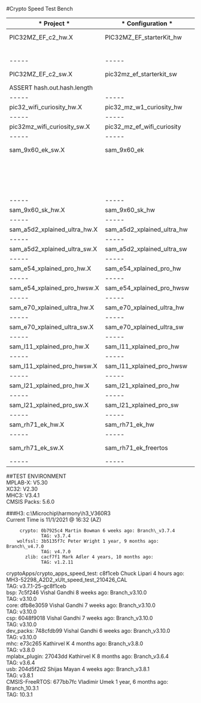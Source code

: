 #Crypto Speed Test Bench    


| * Project *                      | * Configuration *              | * NOTES *
| -----                            |-----                           | -----
| PIC32MZ\_EF\_c2\_hw.X            | PIC32MZ\_EF\_starterKit\_hw    | works - 296 Verify/Speed Tests 
|                                  |                                | ASSERT hash.out.hash.length
| -----                            |-----                           | -----
| PIC32MZ\_EF\_c2\_sw.X            | pic32mz\_ef\_starterkit\_sw    | works - 303 Verify/Speed Tests 
|ASSERT hash.out.hash.length
| -----                            |-----                           | -----
| pic32\_wifi\_curiosity\_hw.X     | pic32\_mz\_w1\_curiosity\_hw   | builds/runs/FAIL RSA
| -----                            |-----                           | -----
| pic32mz\_wifi\_curiosity\_sw.X   | pic32\_mz\_ef\_wifi\_curiosity |
| -----                            |-----                           | -----
| sam\_9x60\_ek\_sw.X              | sam\_9x60\_ek                  | works - 296 Verify/Speed Tests
|                                  |                                | ASSERT LINE 831 ../src/cryptoST/cryptoSTE_rsa.c (0 == test)
|                                  |                                | ||(test->timer && test->hash && test->name) 
|                                  |                                | Many rsa.c ASSERT
| -----                            |-----                           | -----
| sam\_9x60\_sk\_hw.X              | sam\_9x60\_sk\_hw              |
| -----                            |-----                           | -----
| sam\_a5d2\_xplained\_ultra\_hw.X | sam\_a5d2\_xplained\_ultra\_hw |
| -----                            |-----                           | -----
| sam\_a5d2\_xplained\_ultra\_sw.X | sam\_a5d2\_xplained\_ultra\_sw |
| -----                            |-----                           | -----
| sam\_e54\_xplained\_pro\_hw.X    | sam\_e54\_xplained\_pro\_hw    |
| -----                            |-----                           | -----
| sam\_e54\_xplained\_pro\_hwsw.X  | sam\_e54\_xplained\_pro\_hwsw  |
| -----                            |-----                           | -----
| sam\_e70\_xplained\_ultra\_hw.X  | sam\_e70\_xplained\_ultra\_hw  |
| -----                            |-----                           | -----
| sam\_e70\_xplained\_ultra\_sw.X  | sam\_e70\_xplained\_ultra\_sw  |
| -----                            |-----                           | -----
| sam\_l11\_xplained\_pro\_hw.X    | sam\_l11\_xplained\_pro\_hw    |
| -----                            |-----                           | -----
| sam\_l11\_xplained\_pro\_hwsw.X  | sam\_l11\_xplained\_pro\_hwsw  |
| -----                            |-----                           | -----
| sam\_l21\_xplained\_pro\_hw.X    | sam\_l21\_xplained\_pro\_hw    |
| -----                            |-----                           | -----
| sam\_l21\_xplained\_pro\_sw.X    | sam\_l21\_xplained\_pro\_sw    |
| -----                            |-----                           | -----
| sam\_rh71\_ek\_hw.X              | sam\_rh71\_ek\_hw              | builds/runs/FAIL RSA
| -----                            |-----                           | -----
| sam\_rh71\_ek\_sw.X              | sam\_rh71\_ek\_freertos        | works - 282/282 Verify/Speed Tests
| -----                            |-----                           | -----


##TEST ENVIRONMENT     
MPLAB-X: V5.30    
XC32:    V2.30    
MHC3:     V3.4.1    
CMSIS Packs: 5.6.0    
    
###H3: c:\Microchip\harmony\h3\_V360R3    
Current Time is 11/1/2021 @ 16:32 (AZ)    
    
         crypto: 0b7925c4 Martin Bowman 6 weeks ago: Branch\_v3.7.4    
                 TAG: v3.7.4    
        wolfssl: 3b5135f7c Peter Wright 1 year, 9 months ago: Branch\_v4.7.0    
                 TAG: v4.7.0    
           zlib: cacf7f1 Mark Adler 4 years, 10 months ago:     
                 TAG: v1.2.11    
cryptoApps/crypto\_apps\_speed\_test: c8f1ceb Chuck Lipari 4 hours ago: MH3-52298\_A2D2\_xUlt\_speed\_test\_210426\_CAL    
                 TAG: v3.7.1-25-gc8f1ceb    
            bsp: 7c5f246 Vishal Gandhi 8 weeks ago: Branch\_v3.10.0    
                 TAG: v3.10.0    
           core: dfb8e3059 Vishal Gandhi 7 weeks ago: Branch\_v3.10.0    
                 TAG: v3.10.0    
            csp: 6048f9018 Vishal Gandhi 7 weeks ago: Branch\_v3.10.0    
                 TAG: v3.10.0    
      dev\_packs: 748cfdb99 Vishal Gandhi 6 weeks ago: Branch\_v3.10.0    
                 TAG: v3.10.0    
            mhc: e73c265 Kathirvel K 4 months ago: Branch\_v3.8.0    
                 TAG: v3.8.0    
  mplabx\_plugin: 27043dd Kathirvel K 8 months ago: Branch\_v3.6.4    
                 TAG: v3.6.4    
            usb: 204d5f2d2 Shijas Mayan 4 weeks ago: Branch\_v3.8.1    
                 TAG: v3.8.1    
 CMSIS-FreeRTOS: 677bb7fc Vladimir Umek 1 year, 6 months ago: Branch\_10.3.1    
                 TAG: 10.3.1    
